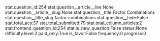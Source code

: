 stat.question_id:254
stat.question__article__live:None
stat.question__article__slug:None
stat.question__title:Factor Combinations
stat.question__title_slug:factor-combinations
stat.question__hide:False
stat.total_acs:37
stat.total_submitted:79
stat.total_column_articles:2
stat.frontend_question_id:254
stat.is_new_question:False
status:None
difficulty.level:2
paid_only:True
is_favor:False
frequency:0
progress:0
